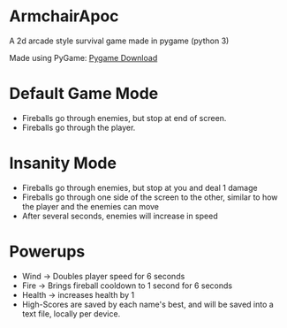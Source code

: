 # ArmchairApoc
A 2d arcade style survival game made in pygame (python 3)

Made using PyGame:
[Pygame Download](https://www.pygame.org/download.shtml)

# Default Game Mode

 - Fireballs go through enemies, but stop at end of screen.
 - Fireballs go through the player.

# Insanity Mode

 - Fireballs go through enemies, but stop at you and deal 1 damage
 - Fireballs go through one side of the screen to the other, similar to how the player and the enemies can move
 - After several seconds, enemies will increase in speed

# Powerups

- Wind -> Doubles player speed for 6 seconds
- Fire -> Brings fireball cooldown to 1 second for 6 seconds
- Health -> increases health by 1
- High-Scores are saved by each name's best, and will be saved into a text file, locally per device.
